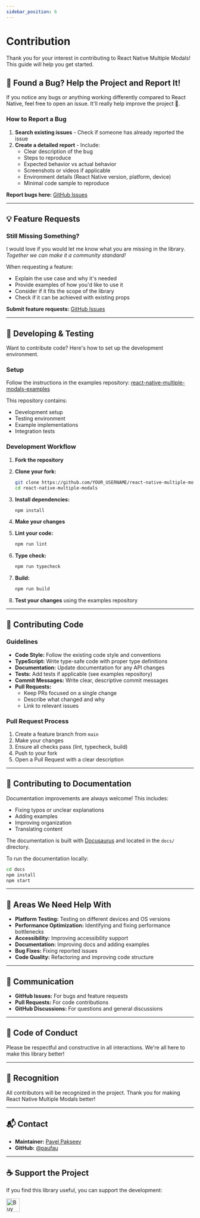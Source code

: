 ```yaml
---
sidebar_position: 6
---
```


# Contribution

Thank you for your interest in contributing to React Native Multiple Modals! This guide will help you get started.

## 🐛 Found a Bug? Help the Project and Report It!

If you notice any bugs or anything working differently compared to React Native, feel free to open an issue. It'll really help improve the project 🙏.

### How to Report a Bug

1. **Search existing issues** - Check if someone has already reported the issue
2. **Create a detailed report** - Include:
   - Clear description of the bug
   - Steps to reproduce
   - Expected behavior vs actual behavior
   - Screenshots or videos if applicable
   - Environment details (React Native version, platform, device)
   - Minimal code sample to reproduce

**Report bugs here:** [GitHub Issues](https://github.com/paufau/react-native-multiple-modals/issues/new)

---

## 💡 Feature Requests

### Still Missing Something?

I would love if you would let me know what you are missing in the library. _Together we can make it a community standard!_

When requesting a feature:
- Explain the use case and why it's needed
- Provide examples of how you'd like to use it
- Consider if it fits the scope of the library
- Check if it can be achieved with existing props

**Submit feature requests:** [GitHub Issues](https://github.com/paufau/react-native-multiple-modals/issues/new)

---

## 🔧 Developing & Testing

Want to contribute code? Here's how to set up the development environment.

### Setup

Follow the instructions in the examples repository: 
[react-native-multiple-modals-examples](https://github.com/paufau/react-native-multiple-modals-examples)

This repository contains:
- Development setup
- Testing environment
- Example implementations
- Integration tests

### Development Workflow

1. **Fork the repository**
2. **Clone your fork:**
   ```bash
   git clone https://github.com/YOUR_USERNAME/react-native-multiple-modals.git
   cd react-native-multiple-modals
   ```

3. **Install dependencies:**
   ```bash
   npm install
   ```

4. **Make your changes**

5. **Lint your code:**
   ```bash
   npm run lint
   ```

6. **Type check:**
   ```bash
   npm run typecheck
   ```

7. **Build:**
   ```bash
   npm run build
   ```

8. **Test your changes** using the examples repository

---

## 📝 Contributing Code

### Guidelines

- **Code Style:** Follow the existing code style and conventions
- **TypeScript:** Write type-safe code with proper type definitions
- **Documentation:** Update documentation for any API changes
- **Tests:** Add tests if applicable (see examples repository)
- **Commit Messages:** Write clear, descriptive commit messages
- **Pull Requests:** 
  - Keep PRs focused on a single change
  - Describe what changed and why
  - Link to relevant issues

### Pull Request Process

1. Create a feature branch from `main`
2. Make your changes
3. Ensure all checks pass (lint, typecheck, build)
4. Push to your fork
5. Open a Pull Request with a clear description

---

## 📖 Contributing to Documentation

Documentation improvements are always welcome! This includes:
- Fixing typos or unclear explanations
- Adding examples
- Improving organization
- Translating content

The documentation is built with [Docusaurus](https://docusaurus.io/) and located in the `docs/` directory.

To run the documentation locally:

```bash
cd docs
npm install
npm start
```

---

## 🎯 Areas We Need Help With

- **Platform Testing:** Testing on different devices and OS versions
- **Performance Optimization:** Identifying and fixing performance bottlenecks
- **Accessibility:** Improving accessibility support
- **Documentation:** Improving docs and adding examples
- **Bug Fixes:** Fixing reported issues
- **Code Quality:** Refactoring and improving code structure

---

## 💬 Communication

- **GitHub Issues:** For bugs and feature requests
- **Pull Requests:** For code contributions
- **GitHub Discussions:** For questions and general discussions

---

## 📜 Code of Conduct

Please be respectful and constructive in all interactions. We're all here to make this library better!

---

## 🙏 Recognition

All contributors will be recognized in the project. Thank you for making React Native Multiple Modals better!

---

## 📬 Contact

- **Maintainer:** [Pavel Pakseev](https://www.linkedin.com/in/pavel-pakseev/)
- **GitHub:** [@paufau](https://github.com/paufau)

---

## ☕ Support the Project

If you find this library useful, you can support the development:

<a href='https://ko-fi.com/Y8Y315L7NK' target='_blank'>
  <img height='36' src='https://storage.ko-fi.com/cdn/kofi2.png?v=6' border='0' alt='Buy Me a Coffee at ko-fi.com' />
</a>
